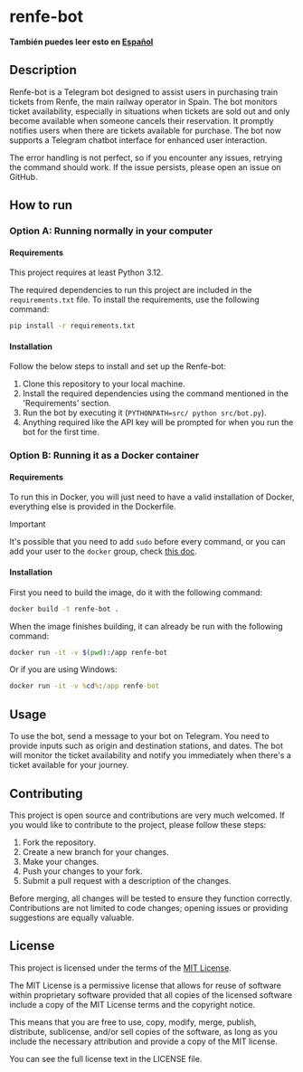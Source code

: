 # renfe-bot

**También puedes leer esto en [Español](./docs/README_ES.md)**

## Description

Renfe-bot is a Telegram bot designed to assist users in purchasing train tickets
from Renfe, the main railway operator in Spain. The bot monitors ticket
availability, especially in situations when tickets are sold out and only become
available when someone cancels their reservation. It promptly notifies users
when there are tickets available for purchase. The bot now supports a Telegram
chatbot interface for enhanced user interaction.

The error handling is not perfect, so if you encounter any issues, retrying the
command should work. If the issue persists, please open an issue on GitHub.

## How to run

### Option A: Running normally in your computer

#### Requirements

This project requires at least Python 3.12.

The required dependencies to run this project are included in the
`requirements.txt` file. To install the requirements, use the following command:

```bash
pip install -r requirements.txt
```

#### Installation

Follow the below steps to install and set up the Renfe-bot:

1. Clone this repository to your local machine.
2. Install the required dependencies using the command mentioned in the
   'Requirements' section.
3. Run the bot by executing it (`PYTHONPATH=src/ python src/bot.py`).
4. Anything required like the API key will be prompted for when you run the bot
   for the first time.

### Option B: Running it as a Docker container 

#### Requirements

To run this in Docker, you will just need to have a valid installation of Docker,
everything else is provided in the Dockerfile.

> [!IMPORTANT]
> It's possible that you need to add `sudo` before every command,
> or you can add your user to the `docker` group, check [this
> doc](https://docs.docker.com/engine/install/linux-postinstall/).

#### Installation

First you need to build the image, do it with the following command:

```bash
docker build -t renfe-bot .
```

When the image finishes building, it can already be run with the following command:

```bash
docker run -it -v $(pwd):/app renfe-bot
```

Or if you are using Windows:

```bat
docker run -it -v %cd%:/app renfe-bot
```

## Usage

To use the bot, send a message to your bot on Telegram. You need to provide
inputs such as origin and destination stations, and dates. The bot will monitor
the ticket availability and notify you immediately when there's a ticket
available for your journey.

## Contributing

This project is open source and contributions are very much welcomed. If you
would like to contribute to the project, please follow these steps:

1. Fork the repository.
2. Create a new branch for your changes.
3. Make your changes.
4. Push your changes to your fork.
5. Submit a pull request with a description of the changes.

Before merging, all changes will be tested to ensure they function correctly.
Contributions are not limited to code changes; opening issues or providing
suggestions are equally valuable.

## License

This project is licensed under the terms of the [MIT
License](https://opensource.org/license/mit/).

The MIT License is a permissive license that allows for reuse of software within
proprietary software provided that all copies of the licensed software include a
copy of the MIT License terms and the copyright notice.

This means that you are free to use, copy, modify, merge, publish, distribute,
sublicense, and/or sell copies of the software, as long as you include the
necessary attribution and provide a copy of the MIT license.

You can see the full license text in the LICENSE file.
